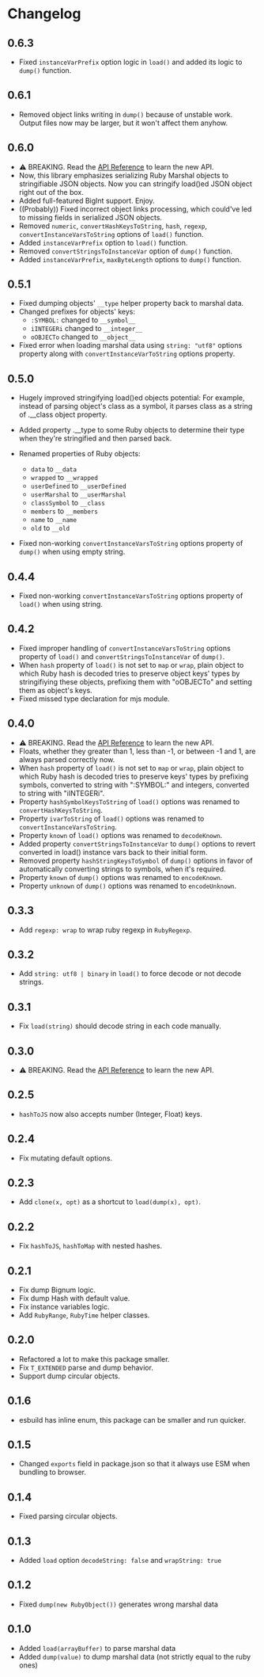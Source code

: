# Changelog

## 0.6.3

-   Fixed `instanceVarPrefix` option logic in `load()` and added its logic to `dump()` function.

## 0.6.1

-   Removed object links writing in `dump()` because of unstable work. Output files now may be larger, but it won't affect them anyhow.

## 0.6.0

-   :warning: BREAKING. Read the [API Reference](./docs/api.md) to learn the new API.
-   Now, this library emphasizes serializing Ruby Marshal objects to stringifiable JSON objects. Now you can stringify load()ed JSON object right out of the box.
-   Added full-featured BigInt support. Enjoy.
-   ((Probably)) Fixed incorrect object links processing, which could've led to missing fields in serialized JSON objects.
-   Removed `numeric`, `convertHashKeysToString`, `hash`, `regexp`, `convertInstanceVarsToString` options of `load()` function.
-   Added `instanceVarPrefix` option to `load()` function.
-   Removed `convertStringsToInstanceVar` option of `dump()` function.
-   Added `instanceVarPrefix`, `maxByteLength` options to `dump()` function.

## 0.5.1

-   Fixed dumping objects' `__type` helper property back to marshal data.
-   Changed prefixes for objects' keys:
    -   `:SYMBOL:` changed to `__symbol__`
    -   `iINTEGERi` changed to `__integer__`
    -   `oOBJECTo` changed to `__object__`
-   Fixed error when loading marshal data using `string: "utf8"` options property along with `convertInstanceVarToString` options property.

## 0.5.0

-   Hugely improved stringifying load()ed objects potential: For example, instead of parsing object's class as a symbol, it parses class as a string of .\_\_class object property.
-   Added property .\_\_type to some Ruby objects to determine their type when they're stringified and then parsed back.
-   Renamed properties of Ruby objects:

    -   `data` to `__data`
    -   `wrapped` to `__wrapped`
    -   `userDefined` to `__userDefined`
    -   `userMarshal` to `__userMarshal`
    -   `classSymbol` to `__class`
    -   `members` to `__members`
    -   `name` to `__name`
    -   `old` to `__old`

-   Fixed non-working `convertInstanceVarsToString` options property of `dump()` when using empty string.

## 0.4.4

-   Fixed non-working `convertInstanceVarsToString` options property of `load()` when using string.

## 0.4.2

-   Fixed improper handling of `convertInstanceVarsToString` options property of `load()` and `convertStringsToInstanceVar` of `dump()`.
-   When `hash` property of `load()` is not set to `map` or `wrap`, plain object to which Ruby hash is decoded tries to preserve object keys' types by stringifiying these objects, prefixing them with "oOBJECTo" and setting them as object's keys.
-   Fixed missed type declaration for mjs module.

## 0.4.0

-   :warning: BREAKING. Read the [API Reference](./docs/api.md) to learn the new API.
-   Floats, whether they greater than 1, less than -1, or between -1 and 1, are always parsed correctly now.
-   When `hash` property of `load()` is not set to `map` or `wrap`, plain object to which Ruby hash is decoded tries to preserve keys' types by prefixing symbols, converted to string with ":SYMBOL:" and integers, converted to string with "iINTEGERi".
-   Property `hashSymbolKeysToString` of `load()` options was renamed to `convertHashKeysToString`.
-   Property `ivarToString` of `load()` options was renamed to `convertInstanceVarsToString`.
-   Property `known` of `load()` options was renamed to `decodeKnown`.
-   Added property `convertStringsToInstanceVar` to `dump()` options to revert converted in load() instance vars back to their initial form.
-   Removed property `hashStringKeysToSymbol` of `dump()` options in favor of automatically converting strings to symbols, when it's required.
-   Property `known` of `dump()` options was renamed to `encodeKnown`.
-   Property `unknown` of `dump()` options was renamed to `encodeUnknown`.

## 0.3.3

-   Add `regexp: wrap` to wrap ruby regexp in `RubyRegexp`.

## 0.3.2

-   Add `string: utf8 | binary` in `load()` to force decode or not decode strings.

## 0.3.1

-   Fix `load(string)` should decode string in each code manually.

## 0.3.0

-   :warning: BREAKING. Read the [API Reference](./docs/api.md) to learn the new API.

## 0.2.5

-   `hashToJS` now also accepts number (Integer, Float) keys.

## 0.2.4

-   Fix mutating default options.

## 0.2.3

-   Add `clone(x, opt)` as a shortcut to `load(dump(x), opt)`.

## 0.2.2

-   Fix `hashToJS`, `hashToMap` with nested hashes.

## 0.2.1

-   Fix dump Bignum logic.
-   Fix dump Hash with default value.
-   Fix instance variables logic.
-   Add `RubyRange`, `RubyTime` helper classes.

## 0.2.0

-   Refactored a lot to make this package smaller.
-   Fix `T_EXTENDED` parse and dump behavior.
-   Support dump circular objects.

## 0.1.6

-   esbuild has inline enum, this package can be smaller and run quicker.

## 0.1.5

-   Changed `exports` field in package.json so that it always use ESM when bundling to browser.

## 0.1.4

-   Fixed parsing circular objects.

## 0.1.3

-   Added `load` option `decodeString: false` and `wrapString: true`

## 0.1.2

-   Fixed `dump(new RubyObject())` generates wrong marshal data

## 0.1.0

-   Added `load(arrayBuffer)` to parse marshal data
-   Added `dump(value)` to dump marshal data (not strictly equal to the ruby ones)
